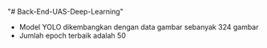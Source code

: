 "# Back-End-UAS-Deep-Learning" 

- Model YOLO dikembangkan dengan data gambar sebanyak 324 gambar
- Jumlah epoch terbaik adalah 50
